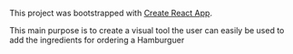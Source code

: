 This project was bootstrapped with [Create React App](https://github.com/facebookincubator/create-react-app).

This main purpose is to create a visual tool the user can easily be used to add the ingredients for ordering a Hamburguer


